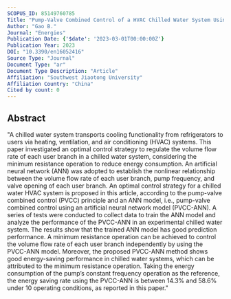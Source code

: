 ```yaml
---
SCOPUS_ID: 85149760785
Title: "Pump-Valve Combined Control of a HVAC Chilled Water System Using an Artificial Neural Network Model"
Author: "Gao B."
Journal: "Energies"
Publication Date: {'$date': '2023-03-01T00:00:00Z'}
Publication Year: 2023
DOI: "10.3390/en16052416"
Source Type: "Journal"
Document Type: "ar"
Document Type Description: "Article"
Affiliation: "Southwest Jiaotong University"
Affiliation Country: "China"
Cited by count: 0
---
```


## Abstract
"A chilled water system transports cooling functionality from refrigerators to users via heating, ventilation, and air conditioning (HVAC) systems. This paper investigated an optimal control strategy to regulate the volume flow rate of each user branch in a chilled water system, considering the minimum resistance operation to reduce energy consumption. An artificial neural network (ANN) was adopted to establish the nonlinear relationship between the volume flow rate of each user branch, pump frequency, and valve opening of each user branch. An optimal control strategy for a chilled water HVAC system is proposed in this article, according to the pump-valve combined control (PVCC) principle and an ANN model, i.e., pump-valve combined control using an artificial neural network model (PVCC-ANN). A series of tests were conducted to collect data to train the ANN model and analyze the performance of the PVCC-ANN in an experimental chilled water system. The results show that the trained ANN model has good prediction performance. A minimum resistance operation can be achieved to control the volume flow rate of each user branch independently by using the PVCC-ANN model. Moreover, the proposed PVCC-ANN method shows good energy-saving performance in chilled water systems, which can be attributed to the minimum resistance operation. Taking the energy consumption of the pump’s constant frequency operation as the reference, the energy saving rate using the PVCC-ANN is between 14.3% and 58.6% under 10 operating conditions, as reported in this paper."
